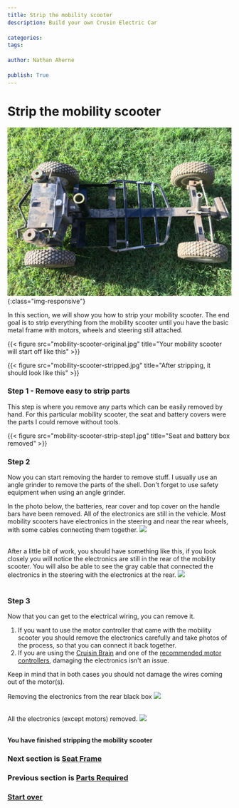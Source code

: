 ```yaml
---
title: Strip the mobility scooter
description: Build your own Crusin Electric Car

categories:
tags:

author: Nathan Aherne

publish: True
---
```


# Strip the mobility scooter

![Banner image](banner.jpg){:class="img-responsive"}

In this section, we will show you how to strip your mobility scooter. The end goal is to strip everything from the mobility scooter until you have the basic metal frame with motors, wheels and steering still attached.

{{< figure src="mobility-scooter-original.jpg" title="Your mobility scooter will start off like this" >}}

{{< figure src="mobility-scooter-stripped.jpg" title="After stripping, it should look like this" >}}

### Step 1 - Remove easy to strip parts

This step is where you remove any parts which can be easily removed by hand. For this particular mobility scooter, the seat and battery covers were the parts I could remove without tools.

{{< figure src="mobility-scooter-strip-step1.jpg" title="Seat and battery box removed" >}}


### Step 2

Now you can start removing the harder to remove stuff. I usually use an angle grinder to remove the parts of the shell. Don't forget to use safety equipment when using an angle grinder.

In the photo below, the batteries, rear cover and top cover on the handle bars have been removed. All of the electronics are still in the vehicle. Most mobility scooters have electronics in the steering and near the rear wheels, with some cables connecting them together.
<img src="https://i.imgur.com/ZnCckjj.jpg">
<br>
<br>

After a little bit of work, you should have something like this, if you look closely you will notice the electronics are still in the rear of the mobility scooter. You will also be able to see the gray cable that connected the electronics in the steering with the electronics at the rear.
<img src="https://i.imgur.com/J5ZuRwj.jpg">
<br>
<br>


### Step 3

Now that you can get to the electrical wiring, you can remove it. 

1. If you want to use the motor controller that came with the mobility scooter you should remove the electronics carefully and take photos of the process, so that you can connect it back together. 
2. If you are using the [Cruisin Brain](/cruisin/cruisin-brain/index.html) and one of the [recommended motor controllers](parts-required.md#motor-controller), damaging the electronics isn't an issue. 

Keep in mind that in both cases you should not damage the wires coming out of the motor(s).

Removing the electronics from the rear black box
<img src="https://i.imgur.com/F1e4JJj.jpg">
<br>
<br>

All the electronics (except motors) removed.
<img src="https://i.imgur.com/tnB8Ykv.jpg">
<br>
<br>

**You have finished stripping the mobility scooter**

### Next section is [Seat Frame](/cruisin/diy/seat-frame/index.html)

### Previous section is [Parts Required](/cruisin/diy/parts-required/index.html)

### [Start over](/cruisin/diy/tools-required/index.html)


